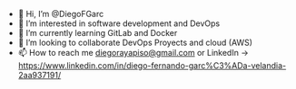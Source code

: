 - 👋 Hi, I’m @DiegoFGarc
- 👀 I’m interested in software development and DevOps
- 🌱 I’m currently learning GitLab and Docker
- 💞️ I’m looking to collaborate DevOps Proyects and cloud (AWS)
- 📫 How to reach me diegorayapiso@gmail.com or LinkedIn -> https://www.linkedin.com/in/diego-fernando-garc%C3%ADa-velandia-2aa937191/


